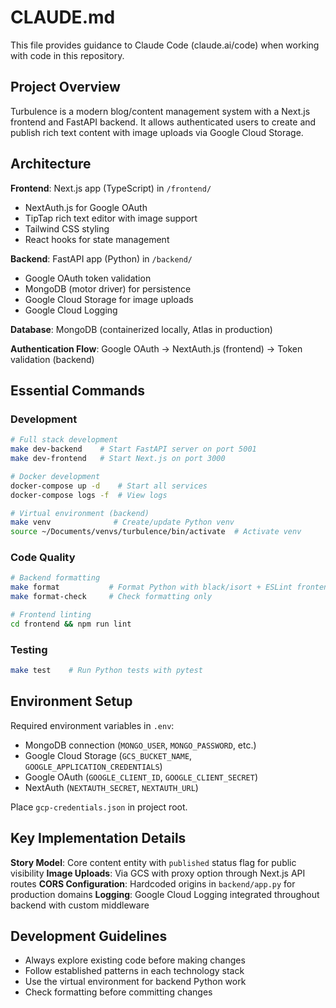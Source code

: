 # CLAUDE.md

This file provides guidance to Claude Code (claude.ai/code) when working with code in this repository.

## Project Overview

Turbulence is a modern blog/content management system with a Next.js frontend and FastAPI backend. It allows authenticated users to create and publish rich text content with image uploads via Google Cloud Storage.

## Architecture

**Frontend**: Next.js app (TypeScript) in `/frontend/`
- NextAuth.js for Google OAuth
- TipTap rich text editor with image support
- Tailwind CSS styling
- React hooks for state management

**Backend**: FastAPI app (Python) in `/backend/`
- Google OAuth token validation
- MongoDB (motor driver) for persistence
- Google Cloud Storage for image uploads
- Google Cloud Logging

**Database**: MongoDB (containerized locally, Atlas in production)

**Authentication Flow**: Google OAuth → NextAuth.js (frontend) → Token validation (backend)

## Essential Commands

### Development
```bash
# Full stack development
make dev-backend    # Start FastAPI server on port 5001
make dev-frontend   # Start Next.js on port 3000

# Docker development
docker-compose up -d    # Start all services
docker-compose logs -f  # View logs

# Virtual environment (backend)
make venv              # Create/update Python venv
source ~/Documents/venvs/turbulence/bin/activate  # Activate venv
```

### Code Quality
```bash
# Backend formatting
make format           # Format Python with black/isort + ESLint frontend
make format-check     # Check formatting only

# Frontend linting
cd frontend && npm run lint
```

### Testing
```bash
make test    # Run Python tests with pytest
```

## Environment Setup

Required environment variables in `.env`:
- MongoDB connection (`MONGO_USER`, `MONGO_PASSWORD`, etc.)
- Google Cloud Storage (`GCS_BUCKET_NAME`, `GOOGLE_APPLICATION_CREDENTIALS`)
- Google OAuth (`GOOGLE_CLIENT_ID`, `GOOGLE_CLIENT_SECRET`)
- NextAuth (`NEXTAUTH_SECRET`, `NEXTAUTH_URL`)

Place `gcp-credentials.json` in project root.

## Key Implementation Details

**Story Model**: Core content entity with `published` status flag for public visibility
**Image Uploads**: Via GCS with proxy option through Next.js API routes
**CORS Configuration**: Hardcoded origins in `backend/app.py` for production domains
**Logging**: Google Cloud Logging integrated throughout backend with custom middleware

## Development Guidelines

- Always explore existing code before making changes
- Follow established patterns in each technology stack
- Use the virtual environment for backend Python work
- Check formatting before committing changes